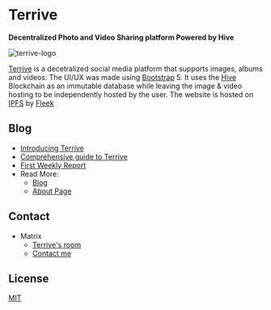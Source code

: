 # Terrive

**Decentralized Photo and Video Sharing platform Powered by Hive**

![terrive-logo](https://images.ecency.com/p/ADdPNihJzmPc6cMNdFWhXtGFVjABfghsMP7ZwGbDKuSnQFUcRt5Nhy41yDe7rMJKEWdKhBcXaL5fK5JwBHtEpSTY2.webp?format=webp&mode=fit)

[Terrive](https://terrive.on.fleek.co) is a decetralized social media platform that supports images, albums and videos. The UI/UX was made using [Bootstrap](https://getbootstrap.com) 5. It uses the [Hive](https://hive.io) Blockchain as an immutable database while leaving the image & video hosting to be independently hosted by the user. The website is hosted on [IPFS](https://ipfs.io) by [Fleek](https://fleek.co)

## Blog

- [Introducing Terrive](https://hivel.ink/@appukuttan66/introducing-terrive)
- [Comprehensive guide to Terrive](https://hivel.ink/@terrive/comprehensive-guide-to-terrive)
- [First Weekly Report](https://hivel.ink/@terrive/weekly-report)
- Read More:
  - [Blog](https://hivel.ink/@terrive/posts)
  - [About Page](https://terrive.on.fleek.co/about)

## Contact

- Matrix 
  - [Terrive's room](https://matrix.to/#/!dhKAdbofOBAbIrQZVG:matrix.org?via=matrix.org)
  - [Contact me](https://matrix.to/#/@appukuttan66:matrix.org)

## License

[MIT](https://terrive.on.fleek.co/LICENSE)
